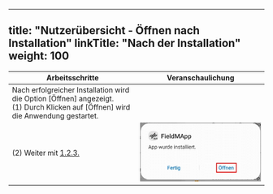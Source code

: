 
---
title: "Nutzerübersicht - Öffnen nach Installation"
linkTitle: "Nach der Installation"
weight: 100
---

| Arbeitsschritte | Veranschaulichung |
| ------ | :-----: |
| Nach erfolgreicher Installation wird die Option [Öffnen] angezeigt. <br> (1) Durch Klicken auf [Öffnen] wird die Anwendung gestartet. |  |
| (2) Weiter mit [1.2.3.](1.2.3%20FieldMApp%20Zugriffe%20festlegen) | ![](/screenshots/fig/FirstSteps/de/FirstSteps_1_2_1_img_01_de.jpg) |
